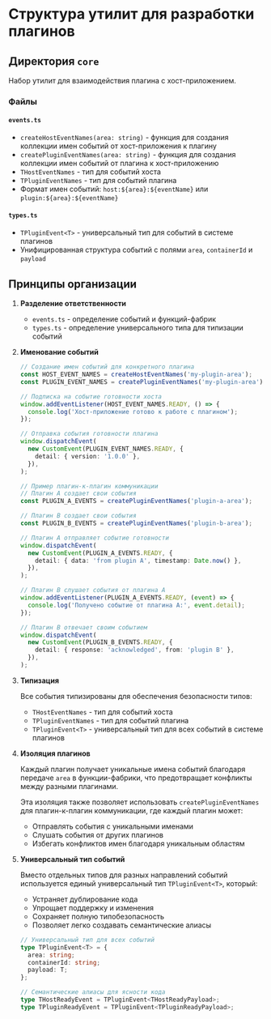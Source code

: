 # Структура утилит для разработки плагинов

## Директория `core`

Набор утилит для взаимодействия плагина с хост-приложением.

### Файлы

#### `events.ts`

- `createHostEventNames(area: string)` - функция для создания коллекции имен событий от хост-приложения к плагину
- `createPluginEventNames(area: string)` - функция для создания коллекции имен событий от плагина к хост-приложению
- `THostEventNames` - тип для событий хоста
- `TPluginEventNames` - тип для событий плагина
- Формат имен событий: `host:${area}:${eventName}` или `plugin:${area}:${eventName}`

#### `types.ts`

- `TPluginEvent<T>` - универсальный тип для событий в системе плагинов
- Унифицированная структура событий с полями `area`, `containerId` и `payload`

## Принципы организации

1. **Разделение ответственности**
   - `events.ts` - определение событий и функций-фабрик
   - `types.ts` - определение универсального типа для типизации событий

2. **Именование событий**

   ```typescript
   // Создание имен событий для конкретного плагина
   const HOST_EVENT_NAMES = createHostEventNames('my-plugin-area');
   const PLUGIN_EVENT_NAMES = createPluginEventNames('my-plugin-area');

   // Подписка на событие готовности хоста
   window.addEventListener(HOST_EVENT_NAMES.READY, () => {
     console.log('Хост-приложение готово к работе с плагином');
   });

   // Отправка события готовности плагина
   window.dispatchEvent(
     new CustomEvent(PLUGIN_EVENT_NAMES.READY, {
       detail: { version: '1.0.0' },
     }),
   );
   ```

   ```typescript
   // Пример плагин-к-плагин коммуникации
   // Плагин A создает свои события
   const PLUGIN_A_EVENTS = createPluginEventNames('plugin-a-area');

   // Плагин B создает свои события
   const PLUGIN_B_EVENTS = createPluginEventNames('plugin-b-area');

   // Плагин A отправляет событие готовности
   window.dispatchEvent(
     new CustomEvent(PLUGIN_A_EVENTS.READY, {
       detail: { data: 'from plugin A', timestamp: Date.now() },
     }),
   );

   // Плагин B слушает события от плагина A
   window.addEventListener(PLUGIN_A_EVENTS.READY, (event) => {
     console.log('Получено событие от плагина A:', event.detail);
   });

   // Плагин B отвечает своим событием
   window.dispatchEvent(
     new CustomEvent(PLUGIN_B_EVENTS.READY, {
       detail: { response: 'acknowledged', from: 'plugin B' },
     }),
   );
   ```

3. **Типизация**

   Все события типизированы для обеспечения безопасности типов:
   - `THostEventNames` - тип для событий хоста
   - `TPluginEventNames` - тип для событий плагина
   - `TPluginEvent<T>` - универсальный тип для всех событий в системе плагинов

4. **Изоляция плагинов**

   Каждый плагин получает уникальные имена событий благодаря передаче `area` в функции-фабрики, что предотвращает конфликты между разными плагинами.

   Эта изоляция также позволяет использовать `createPluginEventNames` для плагин-к-плагин коммуникации, где каждый плагин может:
   - Отправлять события с уникальными именами
   - Слушать события от других плагинов
   - Избегать конфликтов имен благодаря уникальным областям

5. **Универсальный тип событий**

   Вместо отдельных типов для разных направлений событий используется единый универсальный тип `TPluginEvent<T>`, который:
   - Устраняет дублирование кода
   - Упрощает поддержку и изменения
   - Сохраняет полную типобезопасность
   - Позволяет легко создавать семантические алиасы

   ```typescript
   // Универсальный тип для всех событий
   type TPluginEvent<T> = {
     area: string;
     containerId: string;
     payload: T;
   };

   // Семантические алиасы для ясности кода
   type THostReadyEvent = TPluginEvent<THostReadyPayload>;
   type TPluginReadyEvent = TPluginEvent<TPluginReadyPayload>;
   ```
